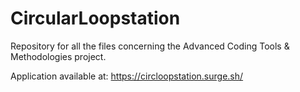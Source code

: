 # CircularLoopstation
Repository for all the files concerning the Advanced Coding Tools &amp; Methodologies project.

Application available at: https://circloopstation.surge.sh/

